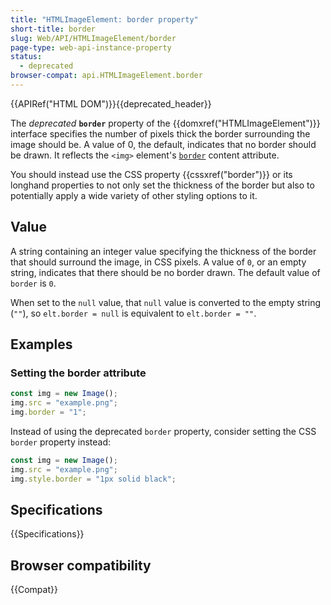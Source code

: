 ```yaml
---
title: "HTMLImageElement: border property"
short-title: border
slug: Web/API/HTMLImageElement/border
page-type: web-api-instance-property
status:
  - deprecated
browser-compat: api.HTMLImageElement.border
---
```


{{APIRef("HTML DOM")}}{{deprecated_header}}

The _deprecated_ **`border`** property of the {{domxref("HTMLImageElement")}} interface specifies the number of pixels thick the border surrounding the image should be. A value of 0, the default, indicates that no border should be drawn. It reflects the `<img>` element's [`border`](/en-US/docs/Web/HTML/Reference/Elements/img#border) content attribute.

You should instead use the CSS property {{cssxref("border")}} or its longhand properties to not only set the thickness of the border but also to potentially apply a wide variety of other styling options to it.

## Value

A string containing an integer value specifying the thickness of the border that should surround the image, in CSS pixels. A value of `0`, or an empty string, indicates that there should be no border drawn. The default value of `border` is `0`.

When set to the `null` value, that `null` value is converted to the empty string (`""`), so `elt.border = null` is equivalent to `elt.border = ""`.

## Examples

### Setting the border attribute

```js example-bad
const img = new Image();
img.src = "example.png";
img.border = "1";
```

Instead of using the deprecated `border` property, consider setting the CSS `border` property instead:

```js example-good
const img = new Image();
img.src = "example.png";
img.style.border = "1px solid black";
```

## Specifications

{{Specifications}}

## Browser compatibility

{{Compat}}

